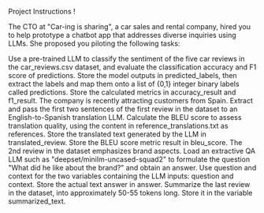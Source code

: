Project Instructions !

The CTO at "Car-ing is sharing", a car sales and rental company, hired you to help prototype a chatbot app that addresses diverse inquiries using LLMs. She proposed you piloting the following tasks:

Use a pre-trained LLM to classify the sentiment of the five car reviews in the car_reviews.csv dataset, and evaluate the classification accuracy and F1 score of predictions.
Store the model outputs in predicted_labels, then extract the labels and map them onto a list of {0,1} integer binary labels called predictions.
Store the calculated metrics in accuracy_result and f1_result.
The company is recently attracting customers from Spain. Extract and pass the first two sentences of the first review in the dataset to an English-to-Spanish translation LLM. Calculate the BLEU score to assess translation quality, using the content in reference_translations.txt as references.
Store the translated text generated by the LLM in translated_review.
Store the BLEU score metric result in bleu_score.
The 2nd review in the dataset emphasizes brand aspects. Load an extractive QA LLM such as "deepset/minilm-uncased-squad2" to formulate the question "What did he like about the brand?" and obtain an answer.
Use question and context for the two variables containing the LLM inputs: question and context.
Store the actual text answer in answer.
Summarize the last review in the dataset, into approximately 50-55 tokens long. Store it in the variable summarized_text.